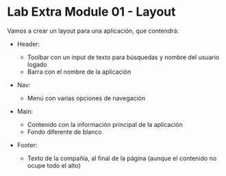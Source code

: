 # Lab Extra Module 01 - Layout

Vamos a crear un layout para una aplicación, que contendrá:

- Header:

  - Toolbar con un input de texto para búsquedas y nombre del usuario logado
  - Barra con el nombre de la aplicación

- Nav:

  - Menú con varias opciones de navegación

- Main:

  - Contenido con la información principal de la aplicación
  - Fondo diferente de blanco

- Footer:
  - Texto de la compañía, al final de la página (aunque el contenido no ocupe todo el alto)
